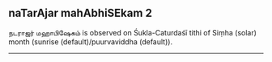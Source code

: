 ## naTarAjar mahAbhiSEkam 2
நடராஜர் மஹாபிஷேகம் is observed on Śukla-Caturdaśī tithi of Siṃha (solar) month (sunrise (default)/puurvaviddha (default)).



---
